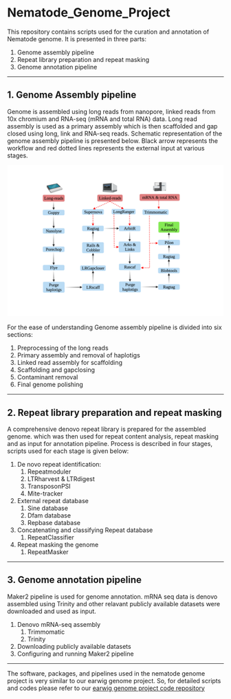 # Nematode_Genome_Project

This repository contains scripts used for the curation and annotation of Nematode genome.
It is presented in three parts:

1. Genome assembly pipeline
2. Repeat library preparation and repeat masking
3. Genome annotation pipeline
---
## 1. Genome Assembly pipeline

Genome is assembled using long reads from nanopore, linked reads from 10x chromium and RNA-seq (mRNA and total RNA) data. Long read assembly is used as a primary assembly which is then scaffolded and gap closed using long, link and RNA-seq reads. Schematic representation of the genome assembly pipeline is presented below. Black arrow represents the workflow and red dotted lines represents the external input at various stages.

![Alt text](Nematode_genome_assembly_pipeline.png?raw=true "Title")


For the ease of understanding Genome assembly pipeline is divided into six sections: 
1. Preprocessing of the long reads
2. Primary assembly and removal of haplotigs
3. Linked read assembly for scaffolding
4. Scaffolding and gapclosing
5. Contaminant removal
6. Final genome polishing
---
## 2. Repeat library preparation and repeat masking

A comprehensive denovo repeat library is prepared for the assembled genome. which was then used for repeat content analysis, repeat masking and as input for annotation pipeline.
Process is described in four stages, scripts used for each stage is given below:
1. De novo repeat identification:
      1. Repeatmoduler
      2. LTRharvest & LTRdigest
      3. TransposonPSI
      4. Mite-tracker
2. External repeat database
      1. Sine database
      2. Dfam database
      3. Repbase database
3. Concatenating and classifying Repeat database
      1. RepeatClassifier
4. Repeat masking the genome
      1. RepeatMasker
---
## 3. Genome annotation pipeline
Maker2 pipeline is used for genome annotation. mRNA seq data is denovo assembled using Trinity and other relavant publicly available datasets were downloaded and used as input.

1. Denovo mRNA-seq assembly
      1. Trimmomatic
      2. Trinity
2. Downloading publicly available datasets
3. Configuring and running Maker2 pipeline
---
The software, packages, and pipelines used in the nematode genome project is very similar to our earwig genome project. So, for detailed scripts and codes please refer to our [earwig genome project code repository](https://github.com/upendrabhattarai/Earwig_genome_project)
